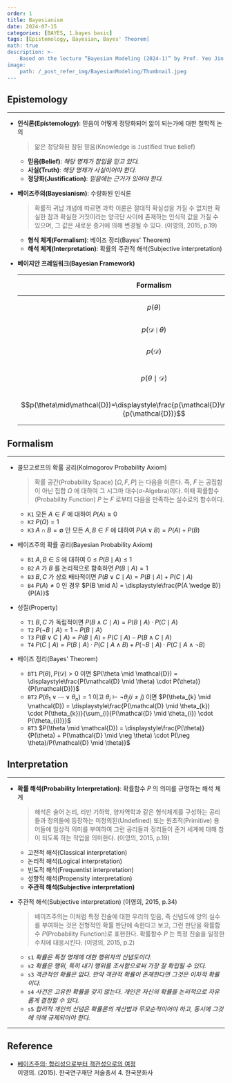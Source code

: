 ```yaml
---
order: 1
title: Bayesianism
date: 2024-07-15
categories: [BAYES, 1.bayes basic]
tags: [Epistemology, Bayesian, Bayes' Theorem]
math: true
description: >-
    Based on the lecture “Bayesian Modeling (2024-1)” by Prof. Yeo Jin Chung, Dept. of AI, Big Data & Management, College of Business Administration, Kookmin Univ.
image:
    path: /_post_refer_img/BayesianModeling/Thumbnail.jpeg
---
```


## Epistemology
-----

- **인식론(Epistemology)**: 믿음이 어떻게 정당화되어 앎이 되는가에 대한 철학적 논의

    > 앎은 정당화된 참된 믿음(Knowledge is `J`ustified `T`rue `B`elief)

    - **믿음(Belief)**: *해당 명제가 참임을 믿고 있다.*
    - **사실(Truth)**: *해당 명제가 사실이어야 한다.*
    - **정당화(Justification)**: *믿음에는 근거가 있어야 한다.*

- **베이즈주의(Bayesianism)**: 수량화된 인식론

    > 확률적 귀납 개념에 따르면 과학 이론은 절대적 확실성을 가질 수 없지만 확실한 참과 확실한 거짓이라는 양극단 사이에 존재하는 인식적 값을 가질 수 있으며, 그 값은 새로운 증거에 의해 변경될 수 있다. (이영의, 2015, p.19)

    - **형식 체계(Formalism)**: 베이즈 정리(Bayes' Theorem)
    - **해석 체계(Interpretation)**: 확률의 주관적 해석(Subjective interpretation)

- **베이지안 프레임워크(Bayesian Framework)**

    | Formalism | Bayes Module | Interpretation |
    |---|---|---|
    | $$p(\theta)$$ | 사전 확률 분포(Prior) | 신념(Belief) |
    | $$p(\mathcal{D}\mid\theta)$$ | 우도(Likelihood) | 참(Truth) |
    | $$p(\mathcal{D})$$ | 증거(Evidence) | 근거(Reason) |
    | $$p(\theta\mid\mathcal{D})$$ | 사후 확률 분포(Posterior) | 앎(Knowledge) |
    | $$p(\theta\mid\mathcal{D})=\displaystyle\frac{p(\mathcal{D}\mid\theta)p(\theta)}{p(\mathcal{D})}$$ | 베이즈 정리(Bayes' Theorem) | 정당화(Justification) |

## Formalism
-----

- 콜모고로프의 확률 공리(Kolmogorov Probability Axiom)

    > 확률 공간(Probability Space) $[\Omega, F, P]$ 는 다음을 이른다. 즉, $F$ 는 공집합이 아닌 집합 $\Omega$ 에 대하여 그 시그마 대수($\sigma$-Algebra)이다. 이때 확률함수(Probability Function) $P$ 는 $F$ 로부터 다음을 만족하는 실수로의 함수이다.

    - `K1` 모든 $A \in F$ 에 대하여 $P(A) \ge 0$
    - `K2` $P(\Omega)=1$
    - `K3` $A \cap B = \emptyset$ 인 모든 $A,B \in F$ 에 대하여 $P(A \vee B) = P(A) + P(B)$

- 베이즈주의 확률 공리(Bayesian Probability Axiom)
    - `B1` $A,B \in S$ 에 대하여 $0 \le P(B \mid A) \le 1$
    - `B2` $A$ 가 $B$ 를 논리적으로 함축하면 $P(B \mid A) = 1$
    - `B3` $B,C$ 가 상호 배타적이면 $P(B \vee C\mid A) = P(B \mid A) + P(C \mid A)$
    - `B4` $P(A) \ne 0$ 인 경우 $P(B \mid A) = \displaystyle\frac{P(A \wedge B)}{P(A)}$

- 성질(Property)
    - `T1` $B,C$ 가 독립적이면 $P(B \wedge C \mid A) = P(B \mid A) \cdot P(C \mid A)$
    - `T2` $P(\neg B \mid A) = 1 - P(B \mid A)$
    - `T3` $P(B \vee C \mid A) = P(B \mid A) + P(C \mid A) - P(B \wedge C \mid A)$
    - `T4` $P(C \mid A) = P(B \mid A) \cdot P(C \mid A \wedge B) + P(\neg B \mid A) \cdot P(C \mid A \wedge \neg B)$

- 베이즈 정리(Bayes' Theorem)
    - `BT1` $P(\theta), P(\mathcal{D}) > 0$ 이면 $P(\theta \mid \mathcal{D}) = \displaystyle\frac{P(\mathcal{D} \mid \theta) \cdot P(\theta)}{P(\mathcal{D})}$
    - `BT2` $P(\theta_{1} \vee \cdots \vee \theta_{n})=1$ 이고 $\theta_{i} \vdash \neg \theta_{j}(i \ne j)$ 이면 $P(\theta_{k} \mid \mathcal{D}) = \displaystyle\frac{P(\mathcal{D} \mid \theta_{k}) \cdot P(\theta_{k})}{\sum_{i}{P(\mathcal{D} \mid \theta_{i}) \cdot P(\theta_{i})}}$
    - `BT3` $P(\theta \mid \mathcal{D}) = \displaystyle\frac{P(\theta)}{P(\theta) + P(\mathcal{D} \mid \neg \theta) \cdot P(\neg \theta)/P(\mathcal{D} \mid \theta)}$

## Interpretation
-----

- **확률 해석(Probability Interpretation)**: 확률함수 $P$ 의 의미를 규명하는 해석 체계

    > 해석은 술어 논리, 리만 기하학, 양자역학과 같은 형식체계를 구성하는 공리들과 정의들에 등장하는 미정의된(Undefined) 또는 원초적(Primitive) 용어들에 일상적 의미를 부여하여 그런 공리들과 정리들이 준거 세계에 대해 참이 되도록 하는 작업을 의미한다. (이영의, 2015, p.19)

    - 고전적 해석(Classical interpretation)
    - 논리적 해석(Logical interpretation)
    - 빈도적 해석(Frequentist interpretation)
    - 성향적 해석(Propensity interpretation)
    - **주관적 해석(Subjective interpretation)**

- 주관적 해석(Subjective interpretation) (이영의, 2015, p.34)

    > 베이즈주의는 이처럼 특정 진술에 대한 우리의 믿음, 즉 신념도에 양의 실수를 부여하는 것은 전형적인 확률 판단에 속한다고 보고, 그런 판단을 확률함수 $P$(Probability Function)로 표현한다. 확률함수 $P$ 는 특정 진술을 일정한 수치에 대응시킨다. (이영의, 2015, p.2)

    - `s1` *확률은 특정 명제에 대한 행위자의 신념도이다.*
    - `s2` *확률은 행위, 특히 내기 행위를 조사함으로써 가장 잘 확립될 수 있다.*
    - `s3` *객관적인 확률은 없다. 만약 객관적 확률이 존재한다면 그것은 이차적 확률이다.*
    - `s4` *사건은 고유한 확률을 갖지 않는다. 개인은 자신의 확률을 논리적으로 자유롭게 결정할 수 있다.*
    - `s5` *합리적 개인의 신념은 확률론의 계산법과 무모순적이어야 하고, 동시에 그것에 의해 규제되어야 한다.*

-----

## Reference

- [베이즈주의; 합리성으로부터 객관성으로의 여정](https://product.kyobobook.co.kr/detail/S000001052837)<br>이영의. (2015). 한국연구재단 저술총서 4. 한국문화사